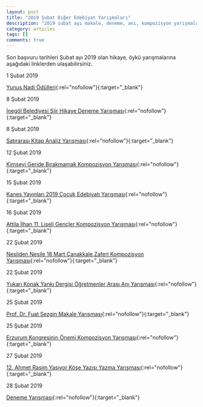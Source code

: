 ```yaml
---
layout: post
title: "2019 Şubat Diğer Edebiyat Yarışmaları"
description: "2019 subat ayı makale, deneme, anı, kompozisyon yarışmaları"
category: articles
tags: []
comments: true
---
```


Son başvuru tarihleri Şubat ayı 2019 olan hikaye, öykü yarışmalarına aşağıdaki linklerden ulaşabilirsiniz.

1 Şubat 2019

[Yunus Nadi Ödülleri](http://www.cumhuriyet.com.tr/haber/turkiye/1173432/74._Yil_Yunus_Nadi_Odulleri.html?utm_source=edebiyatyarismalari.com&utm_medium=affiliate){:rel="nofollow"}{:target="_blank"}


8 Şubat 2019

[İnegöl Belediyesi Şiir Hikaye Deneme Yarışması](http://www.inegol.bel.tr/guncel/haberler/id/8192/edebiyat-yarismasi-basliyor?utm_source=edebiyatyarismalari.com&utm_medium=affiliate){:rel="nofollow"}{:target="_blank"}


8 Şubat 2019

[Satırarası Kitap Analiz Yarışması](https://www.xn--satraras-vkbf.com/?utm_source=edebiyatyarismalari.com&utm_medium=affiliate){:rel="nofollow"}{:target="_blank"}


12 Şubat 2019

[Kimseyi Geride Bırakmamak Kompozisyon Yarışması](https://www.bilimsenligi.com/kimseyi-geride-birakmamak-konulu-kompozisyon-yarismasi.html/?utm_source=edebiyatyarismalari.com&utm_medium=affiliate){:rel="nofollow"}{:target="_blank"}


15 Şubat 2019

[Kanes Yayınları 2019 Çocuk Edebiyatı Yarışması](https://www.kanesyayinlari.com/link_goster.asp?id=169&utm_source=edebiyatyarismalari.com&utm_medium=affiliate){:rel="nofollow"}{:target="_blank"}


16 Şubat 2019

[Attila İlhan 11. Liseli Gençler Kompozisyon Yarışması](https://www.guncel-egitim.org/2018-attila-ilhan-10-liseli-gencler-kompozisyon-yarismasi/?utm_source=edebiyatyarismalari.com&utm_medium=affiliate){:rel="nofollow"}{:target="_blank"}


22 Şubat 2019

[Nesilden Nesile 18 Mart Çanakkale Zaferi Kompozisyon Yarışması](https://www.guncel-egitim.org/nesilden-nesile-18-mart-canakkale-zaferi-kompozisyon-yarismasi/?utm_source=edebiyatyarismalari.com&utm_medium=affiliate){:rel="nofollow"}{:target="_blank"}


22 Şubat 2019

[Yukarı Konak Yankı Dergisi Öğretmenler Arası Anı Yarışması](https://www.guncel-egitim.org/yukari-konak-yanki-dergisi-ogretmenler-arasi-ani-yarismasi/?utm_source=edebiyatyarismalari.com&utm_medium=affiliate){:rel="nofollow"}{:target="_blank"}


25 Şubat 2019

[Prof. Dr. Fuat Sezgin Makale Yarışması](https://www.uludag.edu.tr/dosyalar/oidb/duyuru_dosyalar/%C3%B6%C4%9Frencilere-fuat-sezgin-y%C4%B1l%C4%B12.jpg?utm_source=edebiyatyarismalari.com&utm_medium=affiliate){:rel="nofollow"}{:target="_blank"}


25 Şubat 2019

[Erzurum Kongresinin Önemi Kompozisyon Yarışması](https://www.guncel-egitim.org/erzurum-kongresinin-onemi-kompozisyon-yarismasi/?utm_source=edebiyatyarismalari.com&utm_medium=affiliate){:rel="nofollow"}{:target="_blank"}


27 Şubat 2019

[12. Ahmet Rasim Yaşıyor Köşe Yazısı Yazma Yarışması](https://www.darussafaka.k12.tr/ahmet-rasim-yasiyor/?utm_source=edebiyatyarismalari.com&utm_medium=affiliate){:rel="nofollow"}{:target="_blank"}


28 Şubat 2019

[Deneme Yarışması](http://incesucpl.meb.k12.tr/icerikler/personel-arasinda-odullu-deneme-yarismasi_6211985.html?utm_source=edebiyatyarismalari.com&utm_medium=affiliate ){:rel="nofollow"}{:target="_blank"}